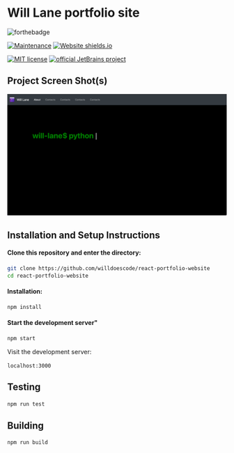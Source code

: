 # Will Lane portfolio site

![forthebadge](https://forthebadge.com/images/badges/open-source.svg)

[![Maintenance](https://img.shields.io/badge/Maintained%3F-yes-green.svg)](https://github.com/willdoescode/react-portfolio-website/graphs/commit-activity)
[![Website shields.io](https://img.shields.io/website-up-down-green-red/http/shields.io.svg)](https://www.will.tools)

[![MIT license](https://img.shields.io/badge/License-MIT-blue.svg)](https://lbesson.mit-license.org/)
[![official JetBrains project](http://jb.gg/badges/official.svg)](https://confluence.jetbrains.com/display/ALL/JetBrains+on+GitHub)



## Project Screen Shot(s)

![screenshot1](ss1.png)

## Installation and Setup Instructions

#### Clone this repository and enter the directory:

```bash
git clone https://github.com/willdoescode/react-portfolio-website
cd react-portfolio-website
```

#### Installation:

```bash
npm install
```

#### Start the development server"

```bash
npm start
```

Visit the development server:

`localhost:3000`

## Testing

```bash
npm run test
```

## Building

```bash
npm run build
```
